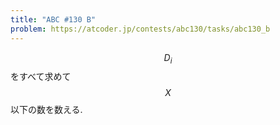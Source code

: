 ```yaml
---
title: "ABC #130 B"
problem: https://atcoder.jp/contests/abc130/tasks/abc130_b
---
```

$$ D_i $$ をすべて求めて $$ X $$ 以下の数を数える.
